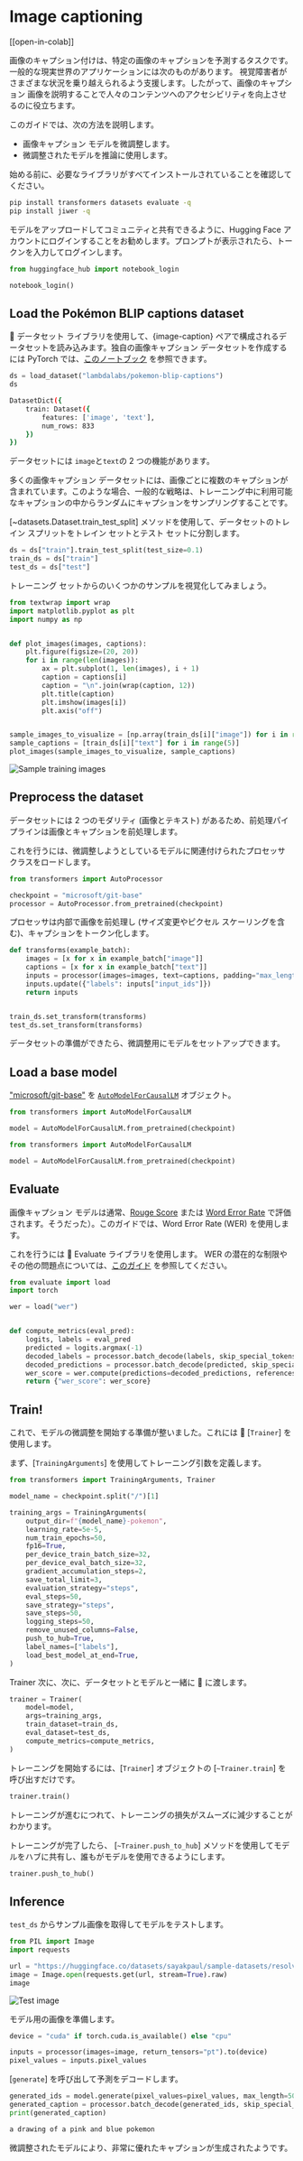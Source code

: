 <!--Copyright 2023 The HuggingFace Team. All rights reserved.

Licensed under the Apache License, Version 2.0 (the "License"); you may not use this file except in compliance with
the License. You may obtain a copy of the License at

http://www.apache.org/licenses/LICENSE-2.0

Unless required by applicable law or agreed to in writing, software distributed under the License is distributed on
an "AS IS" BASIS, WITHOUT WARRANTIES OR CONDITIONS OF ANY KIND, either express or implied. See the License for the
specific language governing permissions and limitations under the License.

⚠️ Note that this file is in Markdown but contain specific syntax for our doc-builder (similar to MDX) that may not be
rendered properly in your Markdown viewer.

-->

# Image captioning

[[open-in-colab]]

画像のキャプション付けは、特定の画像のキャプションを予測するタスクです。一般的な現実世界のアプリケーションには次のものがあります。
視覚障害者がさまざまな状況を乗り越えられるよう支援します。したがって、画像のキャプション
画像を説明することで人々のコンテンツへのアクセシビリティを向上させるのに役立ちます。

このガイドでは、次の方法を説明します。

* 画像キャプション モデルを微調整します。
* 微調整されたモデルを推論に使用します。

始める前に、必要なライブラリがすべてインストールされていることを確認してください。

```bash
pip install transformers datasets evaluate -q
pip install jiwer -q
```

モデルをアップロードしてコミュニティと共有できるように、Hugging Face アカウントにログインすることをお勧めします。プロンプトが表示されたら、トークンを入力してログインします。


```python
from huggingface_hub import notebook_login

notebook_login()
```

## Load the Pokémon BLIP captions dataset

🤗 データセット ライブラリを使用して、{image-caption} ペアで構成されるデータセットを読み込みます。独自の画像キャプション データセットを作成するには
PyTorch では、[このノートブック](https://github.com/NielsRogge/Transformers-Tutorials/blob/master/GIT/Fine_tune_GIT_on_an_image_captioning_dataset.ipynb) を参照できます。

```py
ds = load_dataset("lambdalabs/pokemon-blip-captions")
ds
```

```bash
DatasetDict({
    train: Dataset({
        features: ['image', 'text'],
        num_rows: 833
    })
})
```

データセットには `image`と`text`の 2 つの機能があります。

<Tip>

多くの画像キャプション データセットには、画像ごとに複数のキャプションが含まれています。このような場合、一般的な戦略は、トレーニング中に利用可能なキャプションの中からランダムにキャプションをサンプリングすることです。

</Tip>

[~datasets.Dataset.train_test_split] メソッドを使用して、データセットのトレイン スプリットをトレイン セットとテスト セットに分割します。

```python
ds = ds["train"].train_test_split(test_size=0.1)
train_ds = ds["train"]
test_ds = ds["test"]
```

トレーニング セットからのいくつかのサンプルを視覚化してみましょう。

```python
from textwrap import wrap
import matplotlib.pyplot as plt
import numpy as np


def plot_images(images, captions):
    plt.figure(figsize=(20, 20))
    for i in range(len(images)):
        ax = plt.subplot(1, len(images), i + 1)
        caption = captions[i]
        caption = "\n".join(wrap(caption, 12))
        plt.title(caption)
        plt.imshow(images[i])
        plt.axis("off")


sample_images_to_visualize = [np.array(train_ds[i]["image"]) for i in range(5)]
sample_captions = [train_ds[i]["text"] for i in range(5)]
plot_images(sample_images_to_visualize, sample_captions)
```
    
<div class="flex justify-center">
    <img src="https://huggingface.co/datasets/huggingface/documentation-images/resolve/main/transformers/tasks/sample_training_images_image_cap.png" alt="Sample training images"/>
</div>

## Preprocess the dataset

データセットには 2 つのモダリティ (画像とテキスト) があるため、前処理パイプラインは画像とキャプションを前処理します。

これを行うには、微調整しようとしているモデルに関連付けられたプロセッサ クラスをロードします。

```python
from transformers import AutoProcessor

checkpoint = "microsoft/git-base"
processor = AutoProcessor.from_pretrained(checkpoint)
```


プロセッサは内部で画像を前処理し (サイズ変更やピクセル スケーリングを含む)、キャプションをトークン化します。

```python
def transforms(example_batch):
    images = [x for x in example_batch["image"]]
    captions = [x for x in example_batch["text"]]
    inputs = processor(images=images, text=captions, padding="max_length")
    inputs.update({"labels": inputs["input_ids"]})
    return inputs


train_ds.set_transform(transforms)
test_ds.set_transform(transforms)
```

データセットの準備ができたら、微調整用にモデルをセットアップできます。

## Load a base model

["microsoft/git-base"](https://huggingface.co/microsoft/git-base) を [`AutoModelForCausalLM`](https://huggingface.co/docs/transformers/model_doc/auto#transformers.AutoModelForCausalLM) オブジェクト。

```python
from transformers import AutoModelForCausalLM

model = AutoModelForCausalLM.from_pretrained(checkpoint)
```

```python
from transformers import AutoModelForCausalLM

model = AutoModelForCausalLM.from_pretrained(checkpoint)
```
## Evaluate

画像キャプション モデルは通常、[Rouge Score](https://huggingface.co/spaces/evaluate-metric/rouge) または [Word Error Rate](https://huggingface.co/spaces/evaluate-metric/) で評価されます。そうだった）。このガイドでは、Word Error Rate (WER) を使用します。

これを行うには 🤗 Evaluate ライブラリを使用します。 WER の潜在的な制限やその他の問題点については、[このガイド](https://huggingface.co/spaces/evaluate-metric/wer) を参照してください。

```python
from evaluate import load
import torch

wer = load("wer")


def compute_metrics(eval_pred):
    logits, labels = eval_pred
    predicted = logits.argmax(-1)
    decoded_labels = processor.batch_decode(labels, skip_special_tokens=True)
    decoded_predictions = processor.batch_decode(predicted, skip_special_tokens=True)
    wer_score = wer.compute(predictions=decoded_predictions, references=decoded_labels)
    return {"wer_score": wer_score}
```

## Train!

これで、モデルの微調整を開始する準備が整いました。これには 🤗 [`Trainer`] を使用します。

まず、[`TrainingArguments`] を使用してトレーニング引数を定義します。

```python
from transformers import TrainingArguments, Trainer

model_name = checkpoint.split("/")[1]

training_args = TrainingArguments(
    output_dir=f"{model_name}-pokemon",
    learning_rate=5e-5,
    num_train_epochs=50,
    fp16=True,
    per_device_train_batch_size=32,
    per_device_eval_batch_size=32,
    gradient_accumulation_steps=2,
    save_total_limit=3,
    evaluation_strategy="steps",
    eval_steps=50,
    save_strategy="steps",
    save_steps=50,
    logging_steps=50,
    remove_unused_columns=False,
    push_to_hub=True,
    label_names=["labels"],
    load_best_model_at_end=True,
)
```

Trainer 次に、次に、データセットとモデルと一緒に 🤗 に渡します。

```python
trainer = Trainer(
    model=model,
    args=training_args,
    train_dataset=train_ds,
    eval_dataset=test_ds,
    compute_metrics=compute_metrics,
)
```

トレーニングを開始するには、[`Trainer`] オブジェクトの [`~Trainer.train`] を呼び出すだけです。

```python 
trainer.train()
```

トレーニングが進むにつれて、トレーニングの損失がスムーズに減少することがわかります。

トレーニングが完了したら、 [`~Trainer.push_to_hub`] メソッドを使用してモデルをハブに共有し、誰もがモデルを使用できるようにします。

```python
trainer.push_to_hub()
```

## Inference

`test_ds` からサンプル画像を取得してモデルをテストします。

```python
from PIL import Image
import requests

url = "https://huggingface.co/datasets/sayakpaul/sample-datasets/resolve/main/pokemon.png"
image = Image.open(requests.get(url, stream=True).raw)
image
```

<div class="flex justify-center">
    <img src="https://huggingface.co/datasets/huggingface/documentation-images/resolve/main/transformers/tasks/test_image_image_cap.png" alt="Test image"/>
</div>

モデル用の画像を準備します。

```python
device = "cuda" if torch.cuda.is_available() else "cpu"

inputs = processor(images=image, return_tensors="pt").to(device)
pixel_values = inputs.pixel_values
```

[`generate`] を呼び出して予測をデコードします。

```python
generated_ids = model.generate(pixel_values=pixel_values, max_length=50)
generated_caption = processor.batch_decode(generated_ids, skip_special_tokens=True)[0]
print(generated_caption)
```
```bash
a drawing of a pink and blue pokemon
```

微調整されたモデルにより、非常に優れたキャプションが生成されたようです。





